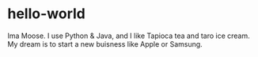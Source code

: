 # hello-world

Ima Moose. 
I use Python & Java, and I like Tapioca tea and taro ice cream. 
My dream is to start a new buisness like Apple or Samsung.
